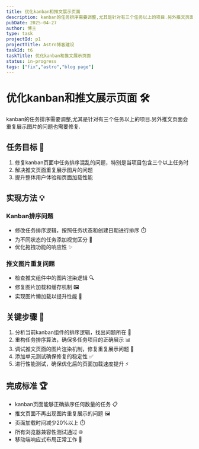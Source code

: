 ```yaml
---
title: 优化kanban和推文展示页面
description: kanban的任务排序需要调整,尤其是针对有三个任务以上的项目.另外推文页面会重复展示图片的问题也需要修复.
pubDate: 2025-04-27
author: 博主
type: task
projectId: p1
projectTitle: Astro博客建设
taskId: t6
taskTitle: 优化kanban和推文展示页面
status: in-progress
tags: ["fix","astro","blog page"]
---
```


# 优化kanban和推文展示页面 🛠️

kanban的任务排序需要调整,尤其是针对有三个任务以上的项目.另外推文页面会重复展示图片的问题也需要修复.

## 任务目标 🎯

1. 修复kanban页面中任务排序混乱的问题，特别是当项目包含三个以上任务时
2. 解决推文页面重复展示图片的问题
3. 提升整体用户体验和页面加载性能

## 实现方法 💡

### Kanban排序问题
- 修改任务排序逻辑，按照任务状态和创建日期进行排序 ⏱️
- 为不同状态的任务添加视觉区分 🎨
- 优化拖拽功能的响应性 ✨

### 推文图片重复问题
- 检查推文组件中的图片渲染逻辑 🔍
- 修复图片加载和缓存机制 🖼️
- 实现图片懒加载以提升性能 🚀

## 关键步骤 📝

1. 分析当前kanban组件的排序逻辑，找出问题所在 🔎
2. 重构任务排序算法，确保多任务项目的正确展示 📊
3. 调试推文页面的图片渲染机制，修复重复展示问题 🐞
4. 添加单元测试确保修复的稳定性 ✅
5. 进行性能测试，确保优化后的页面加载速度提升 ⚡

## 完成标准 🏆

- kanban页面能够正确排序任何数量的任务 📋
- 推文页面不再出现图片重复展示的问题 🖼️
- 页面加载时间减少20%以上 ⏱️
- 所有浏览器兼容性测试通过 🌐
- 移动端响应式布局正常工作 📱